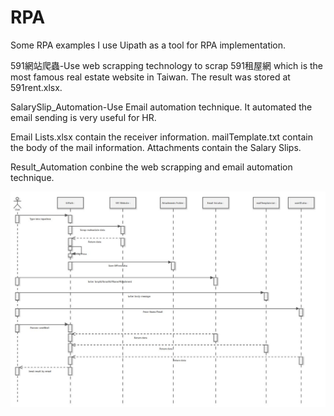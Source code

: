 # RPA
Some RPA examples
I use Uipath as a tool for RPA implementation.

591網站爬蟲-Use web scrapping technology to scrap 591租屋網 which is the most famous real estate website 
in Taiwan. The result was stored at 591rent.xlsx.

SalarySlip_Automation-Use Email automation technique. It automated the email sending is very useful for HR.

Email Lists.xlsx contain the receiver information.
mailTemplate.txt contain the body of the mail information.
Attachments contain the Salary Slips.

Result_Automation
conbine the web scrapping and email automation technique.

![picture](Result_Automation.JPG)
